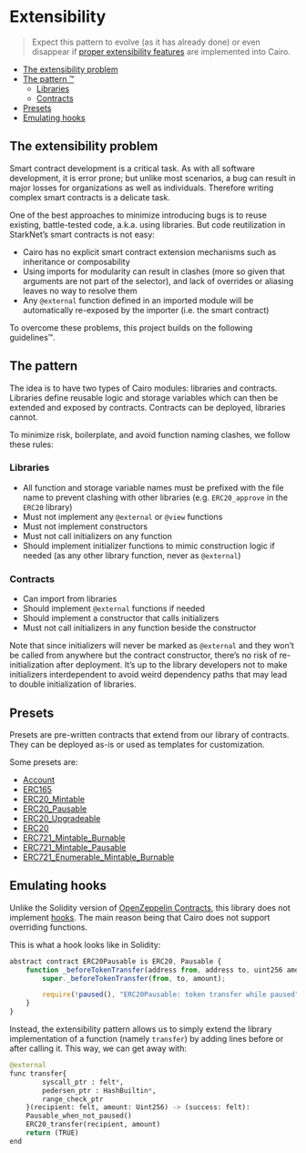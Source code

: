 # Extensibility

> Expect this pattern to evolve (as it has already done) or even disappear if [proper extensibility features](https://community.starknet.io/t/contract-extensibility-pattern/210/11?u=martriay) are implemented into Cairo.

* [The extensibility problem](#the-extensibility-problem)
* [The pattern ™️](#the-pattern)
  * [Libraries](#libraries)
  * [Contracts](#contracts)
* [Presets](#presets)
* [Emulating hooks](#emulating-hooks)

## The extensibility problem

Smart contract development is a critical task. As with all software development, it is error prone; but unlike most scenarios, a bug can result in major losses for organizations as well as individuals. Therefore writing complex smart contracts is a delicate task.

One of the best approaches to minimize introducing bugs is to reuse existing, battle-tested code, a.k.a. using libraries. But code reutilization in StarkNet’s smart contracts is not easy:

- Cairo has no explicit smart contract extension mechanisms such as inheritance or composability
- Using imports for modularity can result in clashes (more so given that arguments are not part of the selector), and lack of overrides or aliasing leaves no way to resolve them
- Any `@external` function defined in an imported module will be automatically re-exposed by the importer (i.e. the smart contract)

To overcome these problems, this project builds on the following guidelines™.

## The pattern

The idea is to have two types of Cairo modules: libraries and contracts. Libraries define reusable logic and storage variables which can then be extended and exposed by contracts. Contracts can be deployed, libraries cannot.

To minimize risk, boilerplate, and avoid function naming clashes, we follow these rules:

### Libraries

- All function and storage variable names must be prefixed with the file name to prevent clashing with other libraries (e.g. `ERC20_approve` in the `ERC20` library)
- Must not implement any `@external` or `@view` functions
- Must not implement constructors
- Must not call initializers on any function
- Should implement initializer functions to mimic construction logic if needed (as any other library function, never as `@external`)

### Contracts

- Can import from libraries
- Should implement `@external` functions if needed
- Should implement a constructor that calls initializers
- Must not call initializers in any function beside the constructor

Note that since initializers will never be marked as `@external` and they won’t be called from anywhere but the contract constructor, there’s no risk of re-initialization after deployment. It’s up to the library developers not to make initializers interdependent to avoid weird dependency paths that may lead to double initialization of libraries.

## Presets

Presets are pre-written contracts that extend from our library of contracts. They can be deployed as-is or used as templates for customization.

Some presets are:

- [Account](../openzeppelin/account/Account.cairo)
- [ERC165](../tests/mocks/ERC165.cairo)
- [ERC20_Mintable](../openzeppelin/token/erc20/ERC20_Mintable.cairo)
- [ERC20_Pausable](../openzeppelin/token/erc20/ERC20_Pausable.cairo)
- [ERC20_Upgradeable](../openzeppelin/token/erc20/ERC20_Upgradeable.cairo)
- [ERC20](../openzeppelin/token/erc20/ERC20.cairo)
- [ERC721_Mintable_Burnable](../openzeppelin/token/erc721/ERC721_Mintable_Burnable.cairo)
- [ERC721_Mintable_Pausable](../openzeppelin/token/erc721/ERC721_Mintable_Pausable.cairo)
- [ERC721_Enumerable_Mintable_Burnable](../openzeppelin/token/erc721_enum/ERC721_Enumerable_Mintable_Burnable.cairo)

## Emulating hooks

Unlike the Solidity version of [OpenZeppelin Contracts](https://github.com/OpenZeppelin/openzeppelin-contracts), this library does not implement [hooks](https://docs.openzeppelin.com/contracts/4.x/extending-contracts#using-hooks). The main reason being that Cairo does not support overriding functions.

This is what a hook looks like in Solidity:

```js
abstract contract ERC20Pausable is ERC20, Pausable {
    function _beforeTokenTransfer(address from, address to, uint256 amount) internal virtual override {
        super._beforeTokenTransfer(from, to, amount);

        require(!paused(), "ERC20Pausable: token transfer while paused");
    }
}
```

Instead, the extensibility pattern allows us to simply extend the library implementation of a function (namely `transfer`) by adding lines before or after calling it. This way, we can get away with:

```python
@external
func transfer{
        syscall_ptr : felt*, 
        pedersen_ptr : HashBuiltin*,
        range_check_ptr
    }(recipient: felt, amount: Uint256) -> (success: felt):
    Pausable_when_not_paused()
    ERC20_transfer(recipient, amount)
    return (TRUE)
end
```
